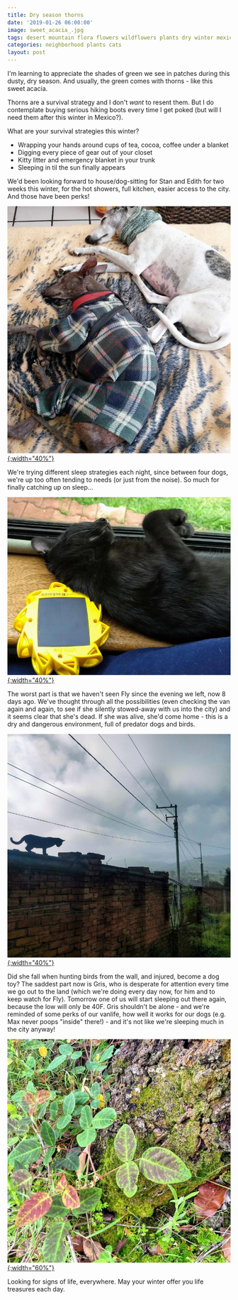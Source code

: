 ```yaml
---
title: Dry season thorns
date: '2019-01-26 06:00:00'
image: sweet_acacia_.jpg
tags: desert mountain flora flowers wildflowers plants dry winter mexico michoacan
categories: neighborhood plants cats
layout: post
---
```


I'm learning to appreciate the shades of green we see in patches during this dusty, dry season. And usually, the green comes with thorns - like this sweet acacia.

Thorns are a survival strategy and I don't *want* to resent them. But I do contemplate buying serious hiking boots every time I get poked (but will I need them after this winter in Mexico?).

What are your survival strategies this winter? 
* Wrapping your hands around cups of tea, cocoa, coffee under a blanket
* Digging every piece of gear out of your closet
* Kitty litter and emergency blanket in your trunk
* Sleeping in til the sun finally appears
 
 We'd been looking forward to house/dog-sitting for Stan and Edith for two weeks this winter, for the hot showers, full kitchen, easier access to the city. And those have been perks!

 [![](/images/city_nap_.jpg){:width="40%"}](/images/city_nap.jpg)
 
 We're trying different sleep strategies each night, since between four dogs, we're up too often tending to needs (or just from the noise). So much for finally catching up on sleep...
 
 [![](/images/fly_light_.jpg){:width="40%"}](/images/fly_light.jpg)
 
 The worst part is that we haven't seen Fly since the evening we left, now 8 days ago. We've thought through all the possibilities (even checking the van again and again, to see if she silently stowed-away with us into the city) and it seems clear that she's dead. If she was alive, she'd come home - this is a dry and dangerous environment, full of predator dogs and birds.
 
[![](/images/fly_wall_.jpg){:width="40%"}](/images/fly_wall.jpg)

Did she fall when hunting birds from the wall, and injured, become a dog toy? The saddest part now is Gris, who is desperate for attention every time we go out to the land (which we're doing every day now, for him and to keep watch for Fly). Tomorrow one of us will start sleeping out there again, because the low will only be 40F.  Gris shouldn't be alone - and we're reminded of some perks of our vanlife, how well it works for our dogs (e.g. Max never poops "inside" there!) - and it's not like we're sleeping much in the city anyway!

[![](/images/foliage2_.jpg){:width="60%"}](/images/foliage2.jpg)

Looking for signs of life, everywhere. May your winter offer you life treasures each day.